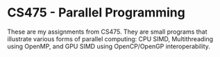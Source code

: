 # CS475 - Parallel Programming

These are my assignments from CS475.
They are small programs that illustrate various forms of parallel computing:
CPU SIMD, Multithreading using OpenMP, and GPU SIMD using 
OpenCP/OpenGP interoperability.
